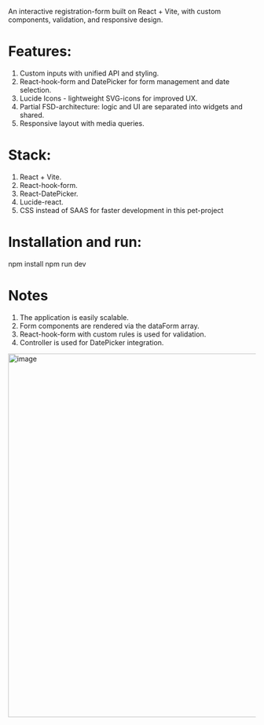 An interactive registration-form built on React + Vite, with custom components, validation, and responsive design.

# Features:
1.	Custom inputs with unified API and styling.
2.	React-hook-form and DatePicker for form management and date selection.
3.	Lucide Icons - lightweight SVG-icons for improved UX.
4.	Partial FSD-architecture: logic and UI are separated into widgets and shared.
5.	Responsive layout with media queries.

# Stack:
1.	React + Vite.
2.	React-hook-form.
3.	React-DatePicker.
4.	Lucide-react.
5.	CSS instead of SAAS for faster development in this pet-project

# Installation and run: 
  npm install 
  npm run dev

# Notes
1.	The application is easily scalable.
2.	Form components are rendered via the dataForm array.
3.	React-hook-form with custom rules is used for validation.
4.	Controller is used for DatePicker integration.

   <img width="1093" height="740" alt="image" src="https://github.com/user-attachments/assets/2fc8e6e1-7610-40a6-9ce7-907bac3573d2" />



